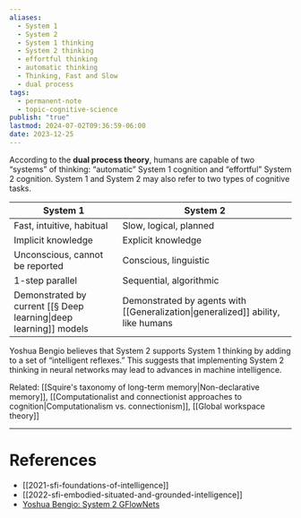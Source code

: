 ```yaml
---
aliases:
  - System 1
  - System 2
  - System 1 thinking
  - System 2 thinking
  - effortful thinking
  - automatic thinking
  - Thinking, Fast and Slow
  - dual process
tags:
  - permanent-note
  - topic-cognitive-science
publish: "true"
lastmod: 2024-07-02T09:36:59-06:00
date: 2023-12-25
---
```

According to the **dual process theory**, humans are capable of two “systems” of thinking: “automatic” System 1 cognition and “effortful” System 2 cognition. System 1 and System 2 may also refer to two types of cognitive tasks.

| System 1                                                          | System 2                                                                         |
| ----------------------------------------------------------------- | -------------------------------------------------------------------------------- |
| Fast, intuitive, habitual                                         | Slow, logical, planned                                                           |
| Implicit knowledge                                                | Explicit knowledge                                                               |
| Unconscious, cannot be reported                                   | Conscious, linguistic                                                            |
| 1-step parallel                                                   | Sequential, algorithmic                                                          |
| Demonstrated by current [[§ Deep learning\|deep learning]] models | Demonstrated by agents with [[Generalization\|generalized]] ability, like humans |

Yoshua Bengio believes that System 2 supports System 1 thinking by adding to a set of “intelligent reflexes.” This suggests that implementing System 2 thinking in neural networks may lead to advances in machine intelligence.

Related: [[Squire's taxonomy of long-term memory|Non-declarative memory]], [[Computationalist and connectionist approaches to cognition|Computationalism vs. connectionism]], [[Global workspace theory]]

---
# References

- [[2021-sfi-foundations-of-intelligence]]
- [[2022-sfi-embodied-situated-and-grounded-intelligence]]
- [Yoshua Bengio: System 2 GFlowNets](https://www.youtube.com/watch?v=Q1fw75InQZE)